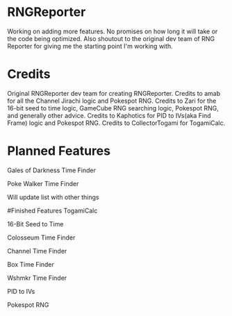 # RNGReporter
Working on adding more features. No promises on how long it will take or the code being optimized. Also shoutout to the original dev team of RNG Reporter for giving me the starting point I'm working with.

# Credits
Original RNGReporter dev team for creating RNGReporter. Credits to amab for all the Channel Jirachi logic and Pokespot RNG. Credits to Zari for the 16-bit seed to time logic, GameCube RNG searching logic, Pokespot RNG, and generally other advice. Credits to Kaphotics for PID to IVs(aka Find Frame) logic and Pokespot RNG. Credits to CollectorTogami for TogamiCalc.

# Planned Features 
Gales of Darkness Time Finder
 
Poke Walker Time Finder
 
Will update list with other things

#Finished Features
TogamiCalc

16-Bit Seed to Time

Colosseum Time Finder

Channel Time Finder

Box Time Finder

Wshmkr Time Finder

PID to IVs

Pokespot RNG
